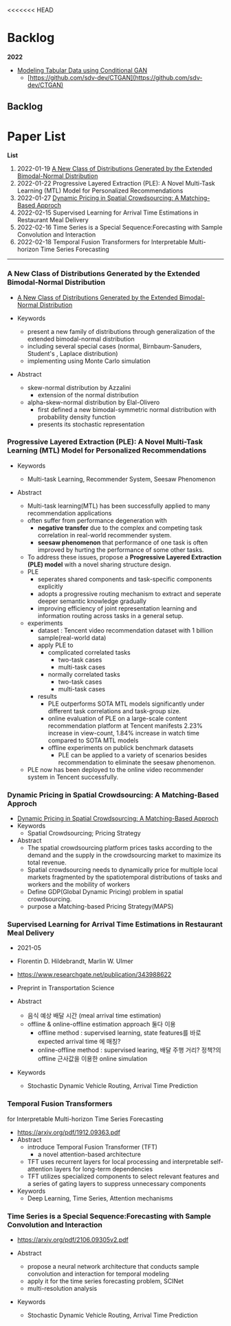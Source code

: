
<<<<<<< HEAD
# Backlog


**2022**
- [Modeling Tabular Data using Conditional GAN](https://arxiv.org/pdf/1907.00503.pdf)
    - [https://github.com/sdv-dev/CTGAN](https://github.com/sdv-dev/CTGAN)

  

    

    
## Backlog


# Paper List  

**List**
1. 2022-01-19 [A New Class of Distributions Generated by the Extended Bimodal-Normal Distribution](https://pdfs.semanticscholar.org/0252/623897721cba409bc18eecf2cbf9c3d1f1ad.pdf?_ga=2.112353732.1767765167.1642532020-629643051.1642407712)
2. 2022-01-22 Progressive Layered Extraction (PLE): A Novel Multi-Task Learning (MTL) Model for Personalized Recommendations
3. 2022-01-27 [Dynamic Pricing in Spatial Crowdsourcing: A Matching-Based Approch](https://zhouzimu.github.io/paper/sigmod18-tong.pdf)
4. 2022-02-15 Supervised Learning for Arrival Time Estimations in Restaurant Meal Delivery
5. 2022-02-16 Time Series is a Special Sequence:Forecasting with Sample Convolution and Interaction
6. 2022-02-18 Temporal Fusion Transformers for Interpretable Multi-horizon Time Series Forecasting
  
  
  
---
  
  
### A New Class of Distributions Generated by the Extended Bimodal-Normal Distribution
- [A New Class of Distributions Generated by the Extended Bimodal-Normal Distribution](https://pdfs.semanticscholar.org/0252/623897721cba409bc18eecf2cbf9c3d1f1ad.pdf?_ga=2.112353732.1767765167.1642532020-629643051.1642407712)

- Keywords
    - present a new family of distributions through generalization of the extended bimodal-normal distribution
    - including several special cases (normal, Birnbaum-Sanuders, Student's , Laplace distribution)
    - implementing using Monte Carlo simulation 
- Abstract
    - skew-normal distribution by Azzalini
        -  extension of the normal distribution 
    - alpha-skew-normal distribution by Elal-Olivero
        - first defined a new bimodal-symmetric normal distribution with probability density function
        - presents its stochastic representation 


### Progressive Layered Extraction (PLE): A Novel Multi-Task Learning (MTL) Model for Personalized Recommendations
   
- Keywords
    - Multi-task Learning, Recommender System, Seesaw Phenomenon

- Abstract
    - Multi-task learning(MTL) has been successfully applied to many recommendation applications
    - often suffer from performance degeneration with
        - **negative transfer** due to the complex and  competing task correlation in real-world recommender system.
        - **seesaw phenomenon** that performance of one task is often improved by hurting the performance of some other tasks.
    - To address these issues, propose a **Progressive Layered Extraction (PLE) model** with a novel sharing structure design.
    - PLE
        - seperates shared components and task-specific components explicitly
        - adopts a progressive routing mechanism to extract and seperate deeper semantic knowledge gradually
        - improving efficiency of joint representation learning and information routing across tasks in a general setup.
    - experiments
        - dataset : Tencent video recommendation dataset with 1 billion sample(real-world data)
        - apply PLE to
            - complicated correlated tasks
                - two-task cases
                - multi-task cases
            - normally correlated tasks
                - two-task cases
                - multi-task cases
        - results
            - PLE outperforms SOTA MTL models significantly under different task correlations and task-group size.
            - online evaluation of PLE on a large-scale content recommendation platform at Tencent manifests 2.23% increase in view-count, 1.84% increase in watch time compared to SOTA MTL models
            - offline experiments on publick benchmark datasets
                - PLE can be applied to a variety of scenarios besides recommendation to eliminate the seesaw phenomenon.
    - PLE now has been deployed to the online video recommender system in Tencent successfully.
  
  
### Dynamic Pricing in Spatial Crowdsourcing: A Matching-Based Approch

- [Dynamic Pricing in Spatial Crowdsourcing: A Matching-Based Approch](https://zhouzimu.github.io/paper/sigmod18-tong.pdf)
- Keywords 
    - Spatial Crowdsourcing; Pricing Strategy
- Abstract
    - The spatial crowdsourcing platform prices tasks according to the demand and the supply in the crowdsourcing market to maximize its total revenue.
    - Spatial crowdsourcing needs to dynamically price for multiple local markets fragmented by the spatiotemporal distributions of tasks and workers and the mobility of workers
    - Define GDP(Global Dynamic Pricing) problem in spatial crowdsourcing.
    - purpose a Matching-based Pricing Strategy(MAPS)
  

### Supervised Learning for Arrival Time Estimations in Restaurant Meal Delivery
   
- 2021-05 
- Florentin D. Hildebrandt, Marlin W. Ulmer
- https://www.researchgate.net/publication/343988622
- Preprint in Transportation Science 

- Abstract
    - 음식 예상 배달 시간 (meal arrival time estimation)
    - offline & online-offline estimation approach 둘다 이용
        - offline method : supervised learning, state features를 바로 expected arrival time 에 매칭?
        - online-offline method : supervised learing, 배달 주행 거리? 정책?의 offline 근사값을 이용한 online simulation 

- Keywords
    - Stochastic Dynamic Vehicle Routing, Arrival Time Prediction



### Temporal Fusion Transformers
for Interpretable Multi-horizon Time Series Forecasting
   
- https://arxiv.org/pdf/1912.09363.pdf
- Abstract
    - introduce Temporal Fusion Transformer (TFT)
        - a novel attention-based architecture 
    - TFT uses recurrent layers for local processing and interpretable self-attention layers for long-term dependencies
    - TFT utilizes specialized components to select relevant features and a series of gating layers to suppress unnecessary components
- Keywords
    - Deep Learning, Time Series, Attention mechanisms

### Time Series is a Special Sequence:Forecasting with Sample Convolution and Interaction
   
- https://arxiv.org/pdf/2106.09305v2.pdf

- Abstract
    - propose a neural network architecture that conducts sample convolution and interaction for temporal modeling
    - apply it for the time series forecasting problem, SCINet
    - multi-resolution analysis 
- Keywords
    - Stochastic Dynamic Vehicle Routing, Arrival Time Prediction

